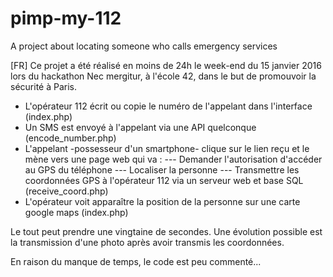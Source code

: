 # pimp-my-112
A project about locating someone who calls emergency services

[FR]
Ce projet a été réalisé en moins de 24h le week-end du 15 janvier 2016 lors du hackathon Nec mergitur, à l'école 42, dans le but de promouvoir la sécurité à Paris.

- L'opérateur 112 écrit ou copie le numéro de l'appelant dans l'interface (index.php)
- Un SMS est envoyé à l'appelant via une API quelconque (encode_number.php)
- L'appelant -possesseur d'un smartphone- clique sur le lien reçu et le mène vers une page web qui va :
--- Demander l'autorisation d'accéder au GPS du téléphone
--- Localiser la personne
--- Transmettre les coordonnées GPS à l'opérateur 112 via un serveur web et base SQL (receive_coord.php)
- L'opérateur voit apparaître la position de la personne sur une carte google maps (index.php)

Le tout peut prendre une vingtaine de secondes. Une évolution possible est la transmission d'une photo après avoir transmis les coordonnées.

En raison du manque de temps, le code est peu commenté...
